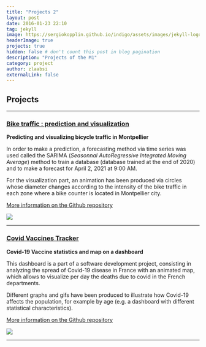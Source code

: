 ```yaml
---
title: "Projects 2"
layout: post
date: 2016-01-23 22:10
tag: jekyll
image: https://sergiokopplin.github.io/indigo/assets/images/jekyll-logo-light-solid.png
headerImage: true
projects: true
hidden: false # don't count this post in blog pagination
description: "Projects of the M1"
category: project
author: zlaabsi
externalLink: false
---
```



## Projects

---


### [Bike traffic : prediction and visualization](/sample_page)

**Predicting and visualizing bicycle traffic in Montpellier**

In order to make a prediction, a forecasting method via time series was used called the SARIMA (*Seasonnal AutoRegressive Integrated Moving Average*) method to train a database (database trained at the end of 2020) and to make a forecast for April 2, 2021 at 9:00 AM. 

For the visualization part, an animation has been produced via circles whose diameter changes according to the intensity of the bike traffic in each zone where a bike counter is located in Montpellier city.

[More information on the Github repository](https://github.com/zlaabsi/DataChallenge)

<img src="https://zlaabsi.github.io/indigo/assets/images/datachallenge.png?raw=true"/>


---
### [Covid Vaccines Tracker](/pdf/Covid_Visualization.pdf)

**Covid-19 Vaccine statistics and map on a dashboard**

This dashboard is a part of a software development project, consisting in analyzing the spread of Covid-19 disease in France with an animated map, which allows to visualize per day the deaths due to covid in the French departments.

Different graphs and gifs have been produced to illustrate how Covid-19 affects the population, for example by age (e.g. a dashboard with different statistical characteristics).

[More information on the Github repository](https://github.com/jihene-b3/covidviz)

<img src="https://zlaabsi.github.io/indigo/assets/images/vacctrackerproject.png?raw=true"/>




---
